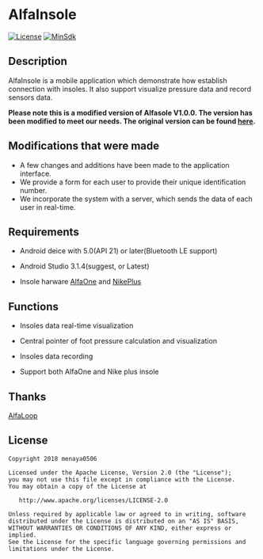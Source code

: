 
# AlfaInsole
  
[![License](https://img.shields.io/badge/License%20-Apache%202-337ab7.svg)](https://www.apache.org/licenses/LICENSE-2.0)
[![MinSdk](https://img.shields.io/badge/API-18%2B-brightgreen.svg?style=flat)](https://android-arsenal.com/api?level=18)
  
  
## Description
   
AlfaInsole is a mobile application which demonstrate how establish connection with insoles. 
It also support visualize pressure data and record sensors data.

**Please note this is a modified version of Alfasole V1.0.0. The version has been modified to meet our needs. The original version can be found [here](https://github.com/AlfaLoop/alfainsole).**


## Modifications that were made 

- A few changes and additions have been made to the application interface.
- We provide a form for each user to provide their unique identification number.
- We incorporate the system with a server, which sends the data of each user in real-time.
  
## Requirements
  
- Android deice with 5.0(API 21) or later(Bluetooth LE support)
  
- Android Studio 3.1.4(suggest, or Latest)
  
- Insole harware [AlfaOne]() and [NikePlus]()
  
  
## Functions
  
- Insoles data real-time visualization
  
- Central pointer of foot pressure calculation and visualization  
  
- Insoles data recording
  
- Support both AlfaOne and Nike plus insole
  
  
## Thanks
 
[AlfaLoop](https://github.com/AlfaLoop)
  
  
License
-------

    Copyright 2018 menaya0506

    Licensed under the Apache License, Version 2.0 (the "License");
    you may not use this file except in compliance with the License.
    You may obtain a copy of the License at

       http://www.apache.org/licenses/LICENSE-2.0

    Unless required by applicable law or agreed to in writing, software
    distributed under the License is distributed on an "AS IS" BASIS,
    WITHOUT WARRANTIES OR CONDITIONS OF ANY KIND, either express or implied.
    See the License for the specific language governing permissions and
    limitations under the License.
  